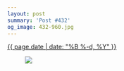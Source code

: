 ```yaml
---
layout: post
summary: 'Post #432'
og_image: 432-960.jpg
---
```


<p>
 <time>
  <a href="/432">
   {{ page.date | date: "%B %-d, %Y" }}
  </a>
 </time>
 <a href="/432">
  <figure data-taken="10/16/2015">
   <img sizes="(min-width: 700px) 50vw, calc(100vw - 2rem)" src="{{ site.assets_url }}/432-480.jpg" srcset="{{ site.assets_url }}/432-960.jpg 960w, {{ site.assets_url }}/432-720.jpg 720w, {{ site.assets_url }}/432-480.jpg 480w, {{ site.assets_url }}/432-240.jpg 240w"/>
  </figure>
 </a>
</p>
